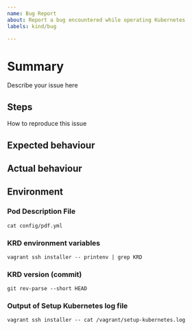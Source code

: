 ```yaml
---
name: Bug Report
about: Report a bug encountered while operating Kubernetes
labels: kind/bug

---
```

<!--
Please, be ready for followup questions, and please respond in a timely
manner.  If we can't reproduce a bug or think a feature already exists, we
might close your issue.  If we're wrong, PLEASE feel free to reopen it and
explain why.
-->

# Summary

Describe your issue here

## Steps

How to reproduce this issue

## Expected behaviour

## Actual behaviour

## Environment

### Pod Description File

`cat config/pdf.yml`

### KRD environment variables

`vagrant ssh installer -- printenv | grep KRD`

### KRD version (commit)

`git rev-parse --short HEAD`

### Output of Setup Kubernetes log file
<!-- We recommend using snippets services like https://gist.github.com/ etc. -->

`vagrant ssh installer -- cat /vagrant/setup-kubernetes.log`
